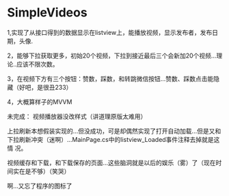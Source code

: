 # SimpleVideos
1,实现了从接口得到的数据显示在listview上，能播放视频，显示发布者，发布日期，头像.

2，能够下拉获取更多，初始20个视频，下拉到接近最后三个会新加20个视频...理论..应该不限次数。

3，在视频下方有三个按钮：赞数，踩数，和转跳微信按钮...赞数、踩数点击能隐藏（好吧，是很丑233）

4，大概算样子的MVVM

未完成：
视频播放器没改样式（讲道理原版太难用）

上拉刷新本想假装实现的...但没成功，可是却偶然实现了打开自动加载...但是又和下拉刷新冲突（迷啊）...MainPage.cs中的listview_Loaded事件注释去掉就是这情
况。

视频缓存和下载，和下载保存的页面...这些脑洞就是以后的娱乐（雾）了（现在时间实在是不够）（笑哭）

啊...又忘了程序的图标了
